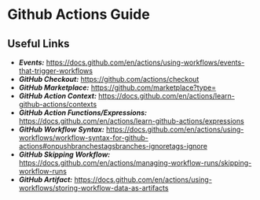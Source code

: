 # Github Actions Guide

## **Useful Links**

- **_Events:_** https://docs.github.com/en/actions/using-workflows/events-that-trigger-workflows
- **_GitHub Checkout:_** https://github.com/actions/checkout
- **_GitHub Marketplace:_** https://github.com/marketplace?type=
- **_GitHub Action Context:_** https://docs.github.com/en/actions/learn-github-actions/contexts
- **_GitHub Action Functions/Expressions:_** https://docs.github.com/en/actions/learn-github-actions/expressions
- **_GitHub Workflow Syntax:_** https://docs.github.com/en/actions/using-workflows/workflow-syntax-for-github-actions#onpushbranchestagsbranches-ignoretags-ignore
- **_GitHub Skipping Workflow:_** https://docs.github.com/en/actions/managing-workflow-runs/skipping-workflow-runs
- **_GitHub Artifact:_** https://docs.github.com/en/actions/using-workflows/storing-workflow-data-as-artifacts
